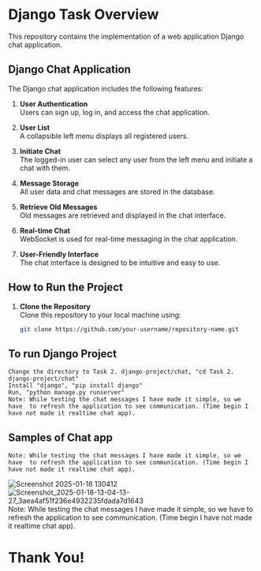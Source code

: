 # Django Task Overview

This repository contains the implementation of a web application Django chat application.

## Django Chat Application

The Django chat application includes the following features:

1. **User Authentication**  
   Users can sign up, log in, and access the chat application.

2. **User List**  
   A collapsible left menu displays all registered users.

3. **Initiate Chat**  
   The logged-in user can select any user from the left menu and initiate a chat with them.

4. **Message Storage**  
   All user data and chat messages are stored in the database.

5. **Retrieve Old Messages**  
   Old messages are retrieved and displayed in the chat interface.

6. **Real-time Chat**  
   WebSocket is used for real-time messaging in the chat application.

7. **User-Friendly Interface**  
   The chat interface is designed to be intuitive and easy to use.


## How to Run the Project

1. **Clone the Repository**  
   Clone this repository to your local machine using:
   ```bash
   git clone https://github.com/your-username/repository-name.git

## To run Django Project
    Change the directory to Task 2. django-project/chat, "cd Task 2. django-project/chat"
    Install "django", "pip install django"
    Run, "python manage.py runserver"
    Note: While testing the chat messages I have made it simple, so we have  to refresh the application to see communication. (Time begin I have not made it realtime chat app).
    
## Samples of Chat app
    Note: While testing the chat messages I have made it simple, so we have  to refresh the application to see communication. (Time begin I have not made it realtime chat app).

![Screenshot 2025-01-18 130412](https://github.com/user-attachments/assets/634e3f93-b42f-44b8-852b-344b4ba258ae)
![Screenshot_2025-01-18-13-04-13-27_3aea4af51f236e4932235fdada7d1643](https://github.com/user-attachments/assets/c91c0ec8-c21a-480f-aa23-0ecb1b28ae9c)
Note: While testing the chat messages I have made it simple, so we have  to refresh the application to see communication. (Time begin I have not made it realtime chat app).

# Thank You!
